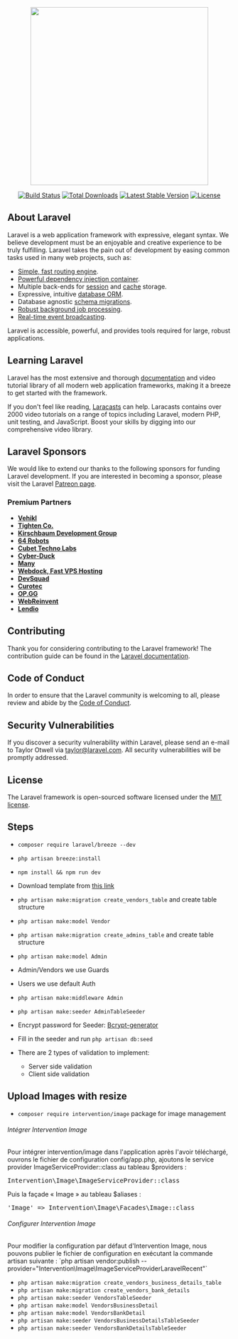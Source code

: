 <p align="center"><a href="https://laravel.com" target="_blank"><img src="https://raw.githubusercontent.com/laravel/art/master/logo-lockup/5%20SVG/2%20CMYK/1%20Full%20Color/laravel-logolockup-cmyk-red.svg" width="400"></a></p>

<p align="center">
<a href="https://travis-ci.org/laravel/framework"><img src="https://travis-ci.org/laravel/framework.svg" alt="Build Status"></a>
<a href="https://packagist.org/packages/laravel/framework"><img src="https://img.shields.io/packagist/dt/laravel/framework" alt="Total Downloads"></a>
<a href="https://packagist.org/packages/laravel/framework"><img src="https://img.shields.io/packagist/v/laravel/framework" alt="Latest Stable Version"></a>
<a href="https://packagist.org/packages/laravel/framework"><img src="https://img.shields.io/packagist/l/laravel/framework" alt="License"></a>
</p>

## About Laravel

Laravel is a web application framework with expressive, elegant syntax. We believe development must be an enjoyable and creative experience to be truly fulfilling. Laravel takes the pain out of development by easing common tasks used in many web projects, such as:

- [Simple, fast routing engine](https://laravel.com/docs/routing).
- [Powerful dependency injection container](https://laravel.com/docs/container).
- Multiple back-ends for [session](https://laravel.com/docs/session) and [cache](https://laravel.com/docs/cache) storage.
- Expressive, intuitive [database ORM](https://laravel.com/docs/eloquent).
- Database agnostic [schema migrations](https://laravel.com/docs/migrations).
- [Robust background job processing](https://laravel.com/docs/queues).
- [Real-time event broadcasting](https://laravel.com/docs/broadcasting).

Laravel is accessible, powerful, and provides tools required for large, robust applications.

## Learning Laravel

Laravel has the most extensive and thorough [documentation](https://laravel.com/docs) and video tutorial library of all modern web application frameworks, making it a breeze to get started with the framework.

If you don't feel like reading, [Laracasts](https://laracasts.com) can help. Laracasts contains over 2000 video tutorials on a range of topics including Laravel, modern PHP, unit testing, and JavaScript. Boost your skills by digging into our comprehensive video library.

## Laravel Sponsors

We would like to extend our thanks to the following sponsors for funding Laravel development. If you are interested in becoming a sponsor, please visit the Laravel [Patreon page](https://patreon.com/taylorotwell).

### Premium Partners

- **[Vehikl](https://vehikl.com/)**
- **[Tighten Co.](https://tighten.co)**
- **[Kirschbaum Development Group](https://kirschbaumdevelopment.com)**
- **[64 Robots](https://64robots.com)**
- **[Cubet Techno Labs](https://cubettech.com)**
- **[Cyber-Duck](https://cyber-duck.co.uk)**
- **[Many](https://www.many.co.uk)**
- **[Webdock, Fast VPS Hosting](https://www.webdock.io/en)**
- **[DevSquad](https://devsquad.com)**
- **[Curotec](https://www.curotec.com/services/technologies/laravel/)**
- **[OP.GG](https://op.gg)**
- **[WebReinvent](https://webreinvent.com/?utm_source=laravel&utm_medium=github&utm_campaign=patreon-sponsors)**
- **[Lendio](https://lendio.com)**

## Contributing

Thank you for considering contributing to the Laravel framework! The contribution guide can be found in the [Laravel documentation](https://laravel.com/docs/contributions).

## Code of Conduct

In order to ensure that the Laravel community is welcoming to all, please review and abide by the [Code of Conduct](https://laravel.com/docs/contributions#code-of-conduct).

## Security Vulnerabilities

If you discover a security vulnerability within Laravel, please send an e-mail to Taylor Otwell via [taylor@laravel.com](mailto:taylor@laravel.com). All security vulnerabilities will be promptly addressed.

## License

The Laravel framework is open-sourced software licensed under the [MIT license](https://opensource.org/licenses/MIT).

## Steps
- `composer require laravel/breeze --dev`
- `php artisan breeze:install`
- `npm install && npm run dev`
- Download template from [this link](https://github.com/BootstrapDash/skydash-free-bootstrap-admin-template)
- `php artisan make:migration create_vendors_table` and create table structure
- `php artisan make:model Vendor`
- `php artisan make:migration create_admins_table` and create table structure
- `php artisan make:model Admin`
- Admin/Vendors we use Guards
- Users we use default Auth 
- `php artisan make:middleware Admin`
- `php artisan make:seeder AdminTableSeeder`
- Encrypt password for Seeder: [Bcrypt-generator](https://bcrypt-generator.com/)
- Fill in the seeder and run `php artisan db:seed`

- There are 2 types of validation to implement: 
    - Server side validation
    - Client side validation
## Upload Images with resize
- `composer require intervention/image` package for image management
<h6>Intégrer Intervention Image</h6>
<p>Pour intégrer intervention/image dans l'application après l'avoir téléchargé, ouvrons le fichier de configuration config/app.php, ajoutons le service provider ImageServiceProvider::class au tableau $providers :</p>

<pre>
Intervention\Image\ImageServiceProvider::class
</pre>

<p>Puis la façade « Image » au tableau $aliases :</p>

<pre>'Image' => Intervention\Image\Facades\Image::class</pre>

<h6>Configurer Intervention Image</h6>
<p>Pour modifier la configuration par défaut d'Intervention Image, nous pouvons publier le fichier de configuration en exécutant la commande artisan suivante : `php artisan vendor:publish --provider="Intervention\Image\ImageServiceProviderLaravelRecent"`</p>

- `php artisan make:migration create_vendors_business_details_table`
- `php artisan make:migration create_vendors_bank_details`
- `php artisan make:seeder VendorsTableSeeder`
- `php artisan make:model VendorsBusinessDetail`
- `php artisan make:model VendorsBankDetail` 
- `php artisan make:seeder VendorsBusinessDetailsTableSeeder`
- `php artisan make:seeder VendorsBankDetailsTableSeeder`
